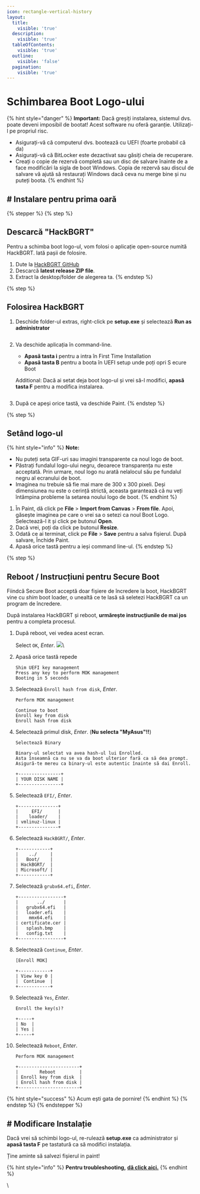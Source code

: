 ```yaml
---
icon: rectangle-vertical-history
layout:
  title:
    visible: 'true'
  description:
    visible: 'true'
  tableOfContents:
    visible: 'true'
  outline:
    visible: 'false'
  pagination:
    visible: 'true'
---
```


# Schimbarea Boot Logo-ului

{% hint style="danger" %} **Important:**
 Dacă greșiți instalarea, sistemul dvs. poate deveni imposibil de bootat! Acest software nu oferă garanție. Utilizați-l pe propriul risc.

- Asigurați-vă că computerul dvs. bootează cu UEFI (foarte probabil că da)
- Asigurați-vă că BitLocker este dezactivat sau găsiți cheia de recuperare.
- Creați o copie de rezervă completă sau un disc de salvare înainte de a face modificări la sigla de boot Windows. Copia de rezervă sau discul de salvare vă ajută să restaurați Windows dacă ceva nu merge bine și nu puteți boota. {% endhint %}

## # Instalare pentru prima oară

{% stepper %} {% step %}

## Descarcă "HackBGRT"

Pentru a schimba boot logo-ul, vom folosi o aplicație open-source numită HackBGRT. Iată pașii de folosire.

1. Dute la [HackBGRT GitHub](https://github.com/Metabolix/HackBGRT/releases)
2. Descarcă **latest release ZIP file**.
3. Extract la desktop/folder de alegerea ta. {% endstep %}

{% step %}

## Folosirea HackBGRT

1. Deschide folder-ul extras, right-click pe **setup.exe** și selectează **Run as administrator**
     
     <img src="../.gitbook/assets/image%20(9).png" alt="" data-size="original">
2. Va deschide aplicația în command-line.
     - **Apasă tasta i** pentru a intra în First Time Installation
     - **Apasă tasta B** pentru a boota în UEFI setup unde poți opri S ecure Boot
     
     Additional:
     Dacă ai setat deja boot logo-ul și vrei să-l modifici, **apasă tasta F** pentru a modifica instalarea.
     
     <img src="../.gitbook/assets/image%20(10).png" alt="" data-size="original">
3. După ce apeși orice tastă, va deschide Paint. {% endstep %}

{% step %}

## Setând logo-ul

{% hint style="info" %} **Note:**

- Nu puteți seta GIF-uri sau imagini transparente ca noul logo de boot.
- Păstrați fundalul logo-ului negru, deoarece transparența nu este acceptată. Prin urmare, noul logo nu arată nelalocul său pe fundalul negru al ecranului de boot.
- Imaginea nu trebuie să fie mai mare de 300 x 300 pixeli. Deși dimensiunea nu este o cerință strictă, aceasta garantează că nu veți întâmpina probleme la setarea noului logo de boot. {% endhint %}

1. În Paint, dă click pe **File** &gt; **Import from Canvas** &gt; **From file**. Apoi, găsește imaginea pe care o vrei sa o setezi ca noul Boot Logo. Selectează-l it și click pe butonul **Open**.
2. Dacă vrei, poți da click pe butonul **Resize**.
3. Odată ce ai terminat, click pe **File** &gt; **Save** pentru a salva fișierul. După salvare, Închide Paint.
4. Apasă orice tastă pentru a ieși command line-ul. {% endstep %}

{% step %}

## Reboot / Instrucțiuni pentru Secure Boot

Fiindcă Secure Boot acceptă doar fișiere de încredere la boot, HackBGRT vine cu *shim* boot loader, o unealtă ce te lasă să seletezi HackBGRT ca un program de încredere.

După instalarea HackBGRT și reboot, **urmărește instrucțiunile de mai jos** pentru a completa procesul.

1. După reboot, vei vedea acest ecran.
     
     Select `OK`, *Enter*.
     ![](../.gitbook/assets/image%20(11).png)\

2. Apasă orice tastă repede

    ```
    Shim UEFI key management
    Press any key to perform MOK management
    Booting in 5 seconds
    ```

3. Selectează `Enroll hash from disk`, *Enter*.

    ```
    Perform MOK management

    Continue to boot
    Enroll key from disk
    Enroll hash from disk
    ```

4. Selectează primul disk, *Enter*. (**Nu selecta "MyAsus"!!**)

    ```
    Selectează Binary

    Binary-ul selectat va avea hash-ul lui Enrolled.
    Asta înseamnă ca nu se va da boot ulterior fară ca să dea prompt.
    Asigură-te mereu ca binary-ul este autentic înainte să dai Enroll.

    +----------------+
    | YOUR DISK NAME |
    +----------------+
    ```

5. Selectează `EFI/`, *Enter*.

    ```
    +---------------+
    |     EFI/      |
    |    loader/    |
    | vmlinuz-linux |
    +---------------+
    ```

6. Selectează `HackBGRT/`, *Enter*.

    ```
    +------------+
    |    ../     |
    |   Boot/    |
    | HackBGRT/  |
    | Microsoft/ |
    +------------+
    ```

7. Selectează `grubx64.efi`, *Enter*.

    ```
    +-----------------+
    |       ../       |
    |   grubx64.efi   |
    |   loader.efi    |
    |    mmx64.efi    |
    | certificate.cer |
    |   splash.bmp    |
    |   config.txt    |
    +-----------------+
    ```

8. Selectează `Continue`, *Enter*.

    ```
    [Enroll MOK]

    +------------+
    | View key 0 |
    |  Continue  |
    +------------+
    ```

9. Selectează `Yes`, *Enter*.

    ```
    Enroll the key(s)?

    +-----+
    | No  |
    | Yes |
    +-----+
    ```

10. Selectează `Reboot`, *Enter*.

    ```
    Perform MOK management

    +-----------------------+
    |        Reboot         |
    | Enroll key from disk  |
    | Enroll hash from disk |
    +-----------------------+
    ```

{% hint style="success" %} Acum ești gata de pornire! {% endhint %} {% endstep %} {% endstepper %}

## # Modificare Instalație

Dacă vrei să schimbi logo-ul, re-rulează **setup.exe** ca administrator și **apasă tasta F** pe tastatură ca să modifici instalația.

Ține aminte să salvezi fișierul in paint!

{% hint style="info" %} **Pentru troubleshooting,** [**dă click aici.**](https://github.com/Metabolix/HackBGRT/tree/v2.5.2?tab=readme-ov-file#troubleshooting) {% endhint %}

\
